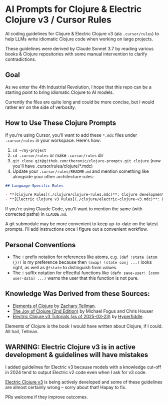 # AI Prompts for Clojure &  Electric Clojure v3 / Cursor Rules

AI coding guidelines for Clojure & Electric Clojure v3 (ala `.cursor/rules`) to help LLMs write idiomatic Clojure code when working on large projects.

These guidelines were derived by Claude Sonnet 3.7 by reading various books & Clojure repositories with some manual intervention to clarify contradictions.

## Goal

As we enter the 4th Industrial Revolution, I hope that this repo can be a starting point to bring idiomatic Clojure to AI models.

Currently the files are quite long and could be more concise, but I would rather err on the side of verbosity.

## How to Use These Clojure Prompts

If you're using Cursor, you'll want to add these `*.mdc` files under `.cursor/rules` in your workspace. Here's how:

1. `cd ~/my-project`
2. `cd .cursor/rules` or make `.cursor/rules` dir
3. `git clone git@github.com:theronic/clojure-prompts.git clojure` (now you'll have .cursor/rules/clojure/*.mdc)
4. Update your `.cursor/rules/README.md` and mention something like alongside your other architecture rules:

```markdown
## Language-Specific Rules

- **[Clojure Rules](./clojure/clojure-rules.mdc)**: Clojure development guidelines
- **[Electric Clojure v3 Rules](./clojure/electric-clojure-v3.mdc)**: Electric Clojure v3 development guidelines. Electric clojure namespaces are usually `*.cljc` files and `(:require [hyperfiddle.electric3 :as e])` in top-level namespace.
```

If you're using Claude Code, you'll want to mention the same (with corrected paths) in `CLAUDE.md`.

A git submodule may be more convenient to keep up-to-date on the latest prompts. I'll add instructions once I figure out a convenient workflow.

## Personal Conventions

- The `!` prefix notation for references like atoms, e.g. `(def !state (atom {}))` is my preference because then `(swap! !state conj ...)` looks right, as well as `@!state` to distinguish from values.
- The `!` suffix notation for effectful functions like `(defn save-user! [conn user-data] ...)` warns the user that this function is not pure.

## Knowledge Was Derived from these Sources:

- [Elements of Clojure](http://elementsofclojure.com/) by [Zachary Tellman](https://github.com/ztellman).
- [The Joy of Clojure (2nd Edition)](https://www.manning.com/books/the-joy-of-clojure-second-edition) by Michael Fogus and Chris Houser
- [Electric Clojure v3 Tutorials (as of 2025-03-23)](https://gitlab.com/hyperfiddle/electric-fiddle/-/tree/de2bad00eb29312bae7a0641385f42cd07a218fd) by [Hyperfiddle](https://www.hyperfiddle.net/).

Elements of Clojure is the book I would have written about Clojure, if I could. All hail, Tellman.

## WARNING: Electric Clojure v3 is in active development & guidelines will have mistakes

I added guidelines for Electric v3 because models with a knowledge cut-off in 2024  tend to output Electric v2 code even when I ask for v3 code.

[Electric Clojure v3](https://electric.hyperfiddle.net/) is being actively developed and some of these guidelines are almost certainly wrong – sorry about that! Hapay to fix.

PRs welcome if they improve outcomes.
